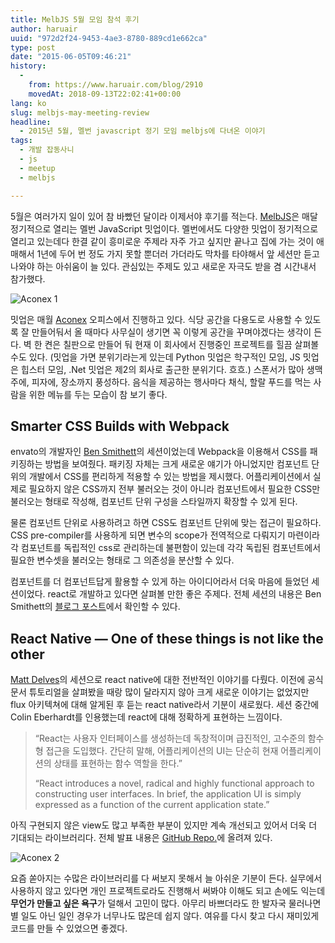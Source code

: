 ```yaml
---
title: MelbJS 5월 모임 참석 후기
author: haruair
uuid: "972d2f24-9453-4ae3-8780-889cd1e662ca"
type: post
date: "2015-06-05T09:46:21"
history:
  - 
    from: https://www.haruair.com/blog/2910
    movedAt: 2018-09-13T22:02:41+00:00
lang: ko
slug: melbjs-may-meeting-review
headline:
  - 2015년 5월, 멜번 javascript 정기 모임 melbjs에 다녀온 이야기
tags:
  - 개발 잡동사니
  - js
  - meetup
  - melbjs

---
```

5월은 여러가지 일이 있어 참 바빴던 달이라 이제서야 후기를 적는다. [MelbJS][1]은 매달 정기적으로 열리는 멜번 JavaScript 밋업이다. 멜번에서도 다양한 밋업이 정기적으로 열리고 있는데다 한결 같이 흥미로운 주제라 자주 가고 싶지만 끝나고 집에 가는 것이 애매해서 1년에 두어 번 정도 가지 못할 뿐더러 가더라도 막차를 타야해서 앞 세션만 듣고 나와야 하는 아쉬움이 늘 있다. 관심있는 주제도 있고 새로운 자극도 받을 겸 시간내서 참가했다.

<img src="https://farm1.staticflickr.com/417/18296847889_0e133e88fa_h.jpg?w=660&#038;ssl=1" alt="Aconex 1" data-recalc-dims="1" />

밋업은 매월 [Aconex][2] 오피스에서 진행하고 있다. 식당 공간을 다용도로 사용할 수 있도록 잘 만들어둬서 올 때마다 사무실이 생기면 꼭 이렇게 공간을 꾸며야겠다는 생각이 든다. 벽 한 켠은 칠판으로 만들어 둬 현재 이 회사에서 진행중인 프로젝트를 힐끔 살펴볼 수도 있다. (밋업을 가면 분위기라는게 있는데 Python 밋업은 학구적인 모임, JS 밋업은 힙스터 모임, .Net 밋업은 제2의 회사로 출근한 분위기다. 흐흐.) 스폰서가 많아 생맥주에, 피자에, 장소까지 풍성하다. 음식을 제공하는 행사마다 채식, 할랄 푸드를 먹는 사람을 위한 메뉴를 두는 모습이 참 보기 좋다.

## Smarter CSS Builds with Webpack

envato의 개발자인 [Ben Smithett][3]의 세션이었는데 Webpack을 이용해서 CSS를 패키징하는 방법을 보여줬다. 패키징 자체는 크게 새로운 얘기가 아니었지만 컴포넌트 단위의 개발에서 CSS를 편리하게 적용할 수 있는 방법을 제시했다. 어플리케이션에서 실제로 필요하지 않은 CSS까지 전부 불러오는 것이 아니라 컴포넌트에서 필요한 CSS만 불러오는 형태로 작성해, 컴포넌트 단위 구성을 스타일까지 확장할 수 있게 된다.

물론 컴포넌트 단위로 사용하려고 하면 CSS도 컴포넌트 단위에 맞는 접근이 필요하다. CSS pre-compiler를 사용하게 되면 변수의 scope가 전역적으로 다뤄지기 마련이라 각 컴포넌트를 독립적인 css로 관리하는데 불편함이 있는데 각각 독립된 컴포넌트에서 필요한 변수셋을 불러오는 형태로 그 의존성을 분산할 수 있다.

컴포넌트를 더 컴포넌트답게 활용할 수 있게 하는 아이디어라서 더욱 마음에 들었던 세션이었다. react로 개발하고 있다면 살펴볼 만한 좋은 주제다. 전체 세션의 내용은 Ben Smithett의 [블로그 포스트][4]에서 확인할 수 있다.

## React Native — One of these things is not like the other

[Matt Delves][5]의 세션으로 react native에 대한 전반적인 이야기를 다뤘다. 이전에 공식 문서 튜토리얼을 살펴봤을 때랑 많이 달라지지 않아 크게 새로운 이야기는 없었지만 flux 아키텍쳐에 대해 알게된 후 듣는 react native라서 기분이 새로웠다. 세션 중간에 Colin Eberhardt를 인용했는데 react에 대해 정확하게 표현하는 느낌이다.

> &#8220;React는 사용자 인터페이스를 생성하는데 독창적이며 급진적인, 고수준의 함수형 접근을 도입했다. 간단히 말해, 어플리케이션의 UI는 단순히 현재 어플리케이션의 상태를 표현하는 함수 역할을 한다.&#8221;
> 
> &#8220;React introduces a novel, radical and highly functional approach to constructing user interfaces. In brief, the application UI is simply expressed as a function of the current application state.&#8221; 

아직 구현되지 않은 view도 많고 부족한 부분이 있지만 계속 개선되고 있어서 더욱 더 기대되는 라이브러리다. 전체 발표 내용은 [GitHub Repo.][6]에 올려져 있다.

<img src="https://farm1.staticflickr.com/400/18295232348_dad11524dc_h.jpg?w=660&#038;ssl=1" alt="Aconex 2" data-recalc-dims="1" />

요즘 쏟아지는 수많은 라이브러리를 다 써보지 못해서 늘 아쉬운 기분이 든다. 실무에서 사용하지 않고 있다면 개인 프로젝트로라도 진행해서 써봐야 이해도 되고 손에도 익는데 **무언가 만들고 싶은 욕구**가 덜해서 고민이 많다. 아무리 바쁘더라도 한 발자국 물러나면 별 일도 아닌 일인 경우가 너무나도 많은데 쉽지 않다. 여유를 다시 찾고 다시 재미있게 코드를 만들 수 있었으면 좋겠다.

 [1]: http://melbjs.com
 [2]: http://www.aconex.com/
 [3]: https://twitter.com/bensmithett
 [4]: http://bensmithett.com/smarter-css-builds-with-webpack/
 [5]: https://github.com/mattdelves
 [6]: https://github.com/mattdelves/reactnative-presentation/blob/master/one_of_these_things.md
